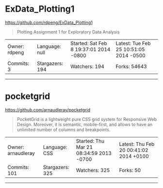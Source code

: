 # ExData_Plotting1

https://github.com/rdpeng/ExData_Plotting1
<blockquote>
Plotting Assignment 1 for Exploratory Data Analysis
</blockquote>

<table>
<tr><td>Owner: rdpeng</td>
    <td>Language: null</td>
    <td>Started: Sat Feb 8 19:37:01 2014 -0800</td>
    <td>Latest: Tue Feb 25 10:51:05 2014 -0500</td></tr>
<tr><td>Commits: 3</td>
    <td>Stargazers: 194</td>
    <td>Watchers: 194</td>
    <td>Forks: 54643</td></tr>
</table>

---

# pocketgrid

https://github.com/arnaudleray/pocketgrid
<blockquote>
PocketGrid is a lightweight pure CSS grid system for Responsive Web Design. Moreover, it is semantic, mobile-first, and allows to have an unlimited number of columns and breakpoints.
</blockquote>

<table>
<tr><td>Owner: arnaudleray</td>
    <td>Language: CSS</td>
    <td>Started: Thu Mar 21 08:34:59 2013 -0700</td>
    <td>Latest: Thu Feb 20 00:41:02 2014 +0100</td></tr>
<tr><td>Commits: 101</td>
    <td>Stargazers: 325</td>
    <td>Watchers: 325</td>
    <td>Forks: 50</td></tr>
</table>

---

